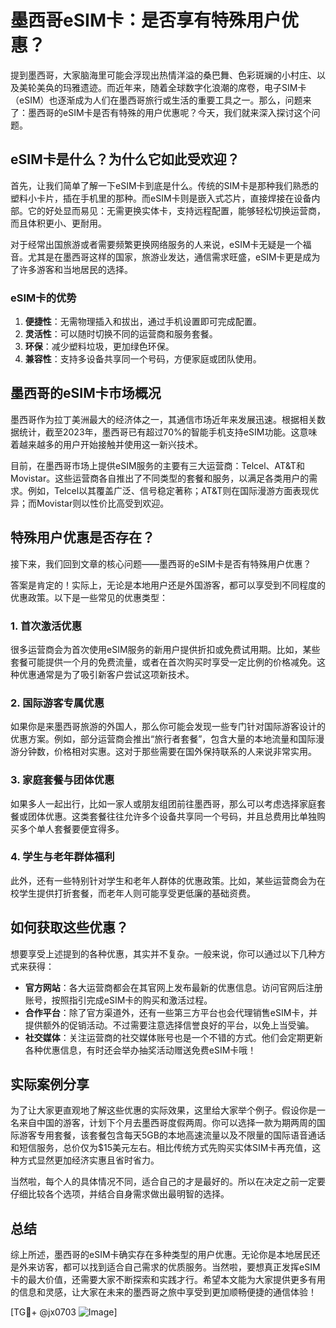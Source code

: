 # 墨西哥eSIM卡：是否享有特殊用户优惠？

提到墨西哥，大家脑海里可能会浮现出热情洋溢的桑巴舞、色彩斑斓的小村庄、以及美轮美奂的玛雅遗迹。而近年来，随着全球数字化浪潮的席卷，电子SIM卡（eSIM）也逐渐成为人们在墨西哥旅行或生活的重要工具之一。那么，问题来了：墨西哥的eSIM卡是否有特殊的用户优惠呢？今天，我们就来深入探讨这个问题。

## eSIM卡是什么？为什么它如此受欢迎？

首先，让我们简单了解一下eSIM卡到底是什么。传统的SIM卡是那种我们熟悉的塑料小卡片，插在手机里的那种。而eSIM卡则是嵌入式芯片，直接焊接在设备内部。它的好处显而易见：无需更换实体卡，支持远程配置，能够轻松切换运营商，而且体积更小、更耐用。

对于经常出国旅游或者需要频繁更换网络服务的人来说，eSIM卡无疑是一个福音。尤其是在墨西哥这样的国家，旅游业发达，通信需求旺盛，eSIM卡更是成为了许多游客和当地居民的选择。

### eSIM卡的优势

1. **便捷性**：无需物理插入和拔出，通过手机设置即可完成配置。
2. **灵活性**：可以随时切换不同的运营商和服务套餐。
3. **环保**：减少塑料垃圾，更加绿色环保。
4. **兼容性**：支持多设备共享同一个号码，方便家庭或团队使用。

## 墨西哥的eSIM卡市场概况

墨西哥作为拉丁美洲最大的经济体之一，其通信市场近年来发展迅速。根据相关数据统计，截至2023年，墨西哥已有超过70%的智能手机支持eSIM功能。这意味着越来越多的用户开始接触并使用这一新兴技术。

目前，在墨西哥市场上提供eSIM服务的主要有三大运营商：Telcel、AT&T和Movistar。这些运营商各自推出了不同类型的套餐和服务，以满足各类用户的需求。例如，Telcel以其覆盖广泛、信号稳定著称；AT&T则在国际漫游方面表现优异；而Movistar则以性价比高受到欢迎。

## 特殊用户优惠是否存在？

接下来，我们回到文章的核心问题——墨西哥的eSIM卡是否有特殊用户优惠？

答案是肯定的！实际上，无论是本地用户还是外国游客，都可以享受到不同程度的优惠政策。以下是一些常见的优惠类型：

### 1. 首次激活优惠

很多运营商会为首次使用eSIM服务的新用户提供折扣或免费试用期。比如，某些套餐可能提供一个月的免费流量，或者在首次购买时享受一定比例的价格减免。这种优惠通常是为了吸引新客户尝试这项新技术。

### 2. 国际游客专属优惠

如果你是来墨西哥旅游的外国人，那么你可能会发现一些专门针对国际游客设计的优惠方案。例如，部分运营商会推出“旅行者套餐”，包含大量的本地流量和国际漫游分钟数，价格相对实惠。这对于那些需要在国外保持联系的人来说非常实用。

### 3. 家庭套餐与团体优惠

如果多人一起出行，比如一家人或朋友组团前往墨西哥，那么可以考虑选择家庭套餐或团体优惠。这类套餐往往允许多个设备共享同一个号码，并且总费用比单独购买多个单人套餐要便宜得多。

### 4. 学生与老年群体福利

此外，还有一些特别针对学生和老年人群体的优惠政策。比如，某些运营商会为在校学生提供打折套餐，而老年人则可能享受更低廉的基础资费。

## 如何获取这些优惠？

想要享受上述提到的各种优惠，其实并不复杂。一般来说，你可以通过以下几种方式来获得：

- **官方网站**：各大运营商都会在其官网上发布最新的优惠信息。访问官网后注册账号，按照指引完成eSIM卡的购买和激活过程。
- **合作平台**：除了官方渠道外，还有一些第三方平台也会代理销售eSIM卡，并提供额外的促销活动。不过需要注意选择信誉良好的平台，以免上当受骗。
- **社交媒体**：关注运营商的社交媒体账号也是一个不错的方式。他们会定期更新各种优惠信息，有时还会举办抽奖活动赠送免费eSIM卡哦！

## 实际案例分享

为了让大家更直观地了解这些优惠的实际效果，这里给大家举个例子。假设你是一名来自中国的游客，计划下个月去墨西哥度假两周。你可以选择一款为期两周的国际游客专用套餐，该套餐包含每天5GB的本地高速流量以及不限量的国际语音通话和短信服务，总价仅为$15美元左右。相比传统方式先购买实体SIM卡再充值，这种方式显然更加经济实惠且省时省力。

当然啦，每个人的具体情况不同，适合自己的才是最好的。所以在决定之前一定要仔细比较各个选项，并结合自身需求做出最明智的选择。

## 总结

综上所述，墨西哥的eSIM卡确实存在多种类型的用户优惠。无论你是本地居民还是外来访客，都可以找到适合自己需求的优质服务。当然啦，要想真正发挥eSIM卡的最大价值，还需要大家不断探索和实践才行。希望本文能为大家提供更多有用的信息和灵感，让大家在未来的墨西哥之旅中享受到更加顺畅便捷的通信体验！

[TG💪+ @jx0703 ![Image](https://github.com/user-attachments/assets/dbca1d08-cadb-493c-b0ec-ad6f7a83f270)]